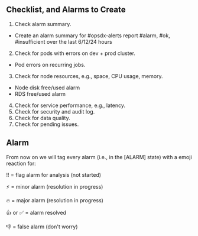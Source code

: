 ## Checklist, and Alarms to Create
1. Check alarm summary.
  - Create an alarm summary for #opsdx-alerts report #alarm, #ok, #insufficient over the last 6/12/24 hours
2. Check for pods with errors on dev + prod cluster.
  - Pod errors on recurring jobs.
3. Check for node resources, e.g., space, CPU usage, memory.
  - Node disk free/used alarm
  - RDS free/used alarm
4. Check for service performance, e.g., latency.
5. Check for security and audit log.
6. Check for data quality.
7. Check for pending issues.

## Alarm
From now on we will tag every alarm (i.e., in the [ALARM] state) with a emoji reaction for:

:bangbang: = flag alarm for analysis (not started)

:zap: = minor alarm (resolution in progress)

:fire: = major alarm (resolution in progress)

:thumbsup: or :white_check_mark: = alarm resolved

:thumbsdown:  = false alarm (don't worry)